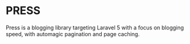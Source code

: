 # PRESS #

Press is a blogging library targeting Laravel 5 with a focus on blogging speed, with automagic pagination and page caching.
